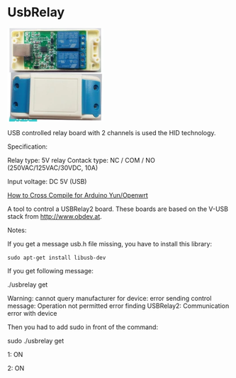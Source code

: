 UsbRelay
========

![ScreenShot](https://raw.githubusercontent.com/sonnyyu/UsbRelay/master/usbrelay.png)

USB controlled relay board with 2 channels is used the HID technology.

Specification: 

Relay type: 5V relay Contack type: NC / COM / NO  (250VAC/125VAC/30VDC, 10A) 

Input voltage: DC 5V (USB)

[How to Cross Compile for Arduino Yun/Openwrt](https://raw.githubusercontent.com/sonnyyu/UsbRelay/master/compileforarduinoyun.md)

A tool to control a USBRelay2 board.
These boards are based on the V-USB stack from http://www.obdev.at.

Notes:

If you get a message usb.h file missing, you have to install this library:

	sudo apt-get install libusb-dev

If you get following message:

./usbrelay get

Warning: cannot query manufacturer for device: error sending control message: Operation not permitted
error finding USBRelay2: Communication error with device

Then you had to add sudo in front of the command:

sudo ./usbrelay get

 1: ON

 2: ON
 
 
